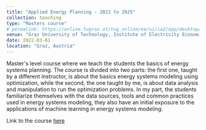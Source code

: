```yaml
---
title: "Applied Energy Planning - 2022 to 2025"
collection: teaching
type: "Masters course"
# permalink: https://online.tugraz.at/tug_online/ee/ui/ca2/app/desktop/#/slc.tm.cp/student/courses/525806?$scrollTo=toc_overview
venue: "Graz University of Technology, Institute of Electricity Economics and Energy Innovation"
date: 2022-03-01
location: "Graz, Austria"
---
```


Master's level course where we teach the students the basics of energy systems planning. The course is divided into two
parts: the first one, taught by a different instructor, is about the basics energy systems modeling using optimization,
while the second, the one taught by me, is about data analysis and manipulation to run the optimization problems. In my 
part, the students familiarize themselves with the data sources, tools and common practices used in energy systems
modeling, they also have an initial exposure to the applications of machine learning in energy systems modeling.

Link to the course [here](https://online.tugraz.at/tug_online/ee/ui/ca2/app/desktop/#/slc.tm.cp/student/courses/525806?$scrollTo=toc_overview)